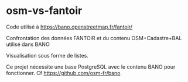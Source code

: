 osm-vs-fantoir
==============

Code utilisé à https://bano.openstreetmap.fr/fantoir/

Confrontation des données FANTOIR et du contenu OSM+Cadastre+BAL utilisé dans BANO

Visualisation sous forme de listes. 

Ce projet nécessite une base PostgreSQL avec le contenu BANO pour fonctionner. Cf https://github.com/osm-fr/bano
